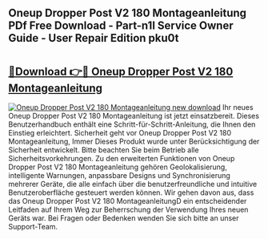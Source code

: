 ## Oneup Dropper Post V2 180 Montageanleitung PDf Free Download - Part-n1l Service Owner Guide - User Repair Edition pku0t

# <h2><a href="http://df6dbg.blite.top/?on=Oneup+Dropper+Post+V2+180+Montageanleitung">🔗Download 👉🔴 Oneup Dropper Post V2 180 Montageanleitung</a></h2>

[![Oneup Dropper Post V2 180 Montageanleitung new download](https://i.imgur.com/lujVjoI.png)](http://df6dbg.blite.top/?on=Oneup+Dropper+Post+V2+180+Montageanleitung)
Ihr neues Oneup Dropper Post V2 180 Montageanleitung ist jetzt einsatzbereit. Dieses Benutzerhandbuch enthält eine Schritt-für-Schritt-Anleitung, die Ihnen den Einstieg erleichtert. Sicherheit geht vor Oneup Dropper Post V2 180 Montageanleitung, Immer Dieses Produkt wurde unter Berücksichtigung der Sicherheit entwickelt. Bitte beachten Sie beim Betrieb alle Sicherheitsvorkehrungen. Zu den erweiterten Funktionen von Oneup Dropper Post V2 180 Montageanleitung gehören Geolokalisierung, intelligente Warnungen, anpassbare Designs und Synchronisierung mehrerer Geräte, die alle einfach über die benutzerfreundliche und intuitive Benutzeroberfläche gesteuert werden können. Wir gehen davon aus, dass das Oneup Dropper Post V2 180 MontageanleitungD ein entscheidender Leitfaden auf Ihrem Weg zur Beherrschung der Verwendung Ihres neuen Geräts war. Bei Fragen oder Bedenken wenden Sie sich bitte an unser Support-Team.

